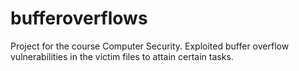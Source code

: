 # bufferoverflows
Project for the course Computer Security. Exploited buffer overflow vulnerabilities in the victim files to attain certain tasks.
